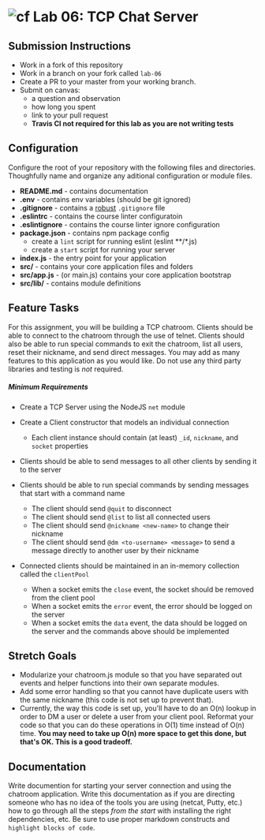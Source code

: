 ![cf](https://i.imgur.com/7v5ASc8.png) Lab 06: TCP Chat Server
======

## Submission Instructions
* Work in a fork of this repository
* Work in a branch on your fork called `lab-06`
* Create a PR to your master from your working branch.
* Submit on canvas:
  * a question and observation
  * how long you spent
  * link to your pull request
  * **Travis CI not required for this lab as you are not writing tests**

## Configuration 
Configure the root of your repository with the following files and directories. Thoughfully name and organize any aditional configuration or module files.
* **README.md** - contains documentation
* **.env** - contains env variables (should be git ignored)
* **.gitignore** - contains a [robust](http://gitignore.io) `.gitignore` file 
* **.eslintrc** - contains the course linter configuratoin
* **.eslintignore** - contains the course linter ignore configuration
* **package.json** - contains npm package config
  * create a `lint` script for running eslint (eslint **/*.js)
  * create a `start` script for running your server
* **index.js** - the entry point for your application
* **src/** - contains your core application files and folders
* **src/app.js** - (or main.js) contains your core application bootstrap
* **src/lib/** - contains module definitions

## Feature Tasks  
For this assignment, you will be building a TCP chatroom. Clients should be able to connect to the chatroom through the use of telnet. Clients should also be able to run special commands to exit the chatroom, list all users, reset their nickname, and send direct messages. You may add as many features to this application as you would like. Do not use any third party libraries and testing is *not* required.

##### Minimum Requirements 
* Create a TCP Server using the NodeJS `net` module
* Create a Client constructor that models an individual connection 
  * Each client instance should contain (at least) `_id`, `nickname`, and `socket` properties
* Clients should be able to send messages to all other clients by sending it to the server
* Clients should be able to run special commands by sending messages that start with a command name
  * The client should send `@quit` to disconnect
  * The client should send `@list` to list all connected users
  * The client should send `@nickname <new-name>` to change their nickname
  * The client should send `@dm <to-username> <message>` to send a message directly to another user by their nickname

* Connected clients should be maintained in an in-memory collection called the `clientPool`
  * When a socket emits the `close` event, the socket should be removed from the client pool
  * When a socket emits the `error` event, the error should be logged on the server
  * When a socket emits the `data` event, the data should be logged on the server and the commands above should be implemented
  
## Stretch Goals
* Modularize your chatroom.js module so that you have separated out events and helper functions into their own separate modules.
* Add some error handling so that you cannot have duplicate users with the same nickname (this code is not set up to prevent that). 
* Currently, the way this code is set up, you'll have to do an O(n) lookup in order to DM a user or delete a user from your client pool. Reformat your code so that you can do these operations in O(1) time instead of O(n) time. **You may need to take up O(n) more space to get this done, but that's OK. This is a good tradeoff.** 

##  Documentation  
Write documention for starting your server connection and using the chatroom application.  Write this documentation as if you are directing someone who has no idea of the tools you are using (netcat, Putty, etc.) how to go through all the steps *from the start* with installing the right dependencies, etc. Be sure to use proper markdown constructs and `highlight blocks of code`.

